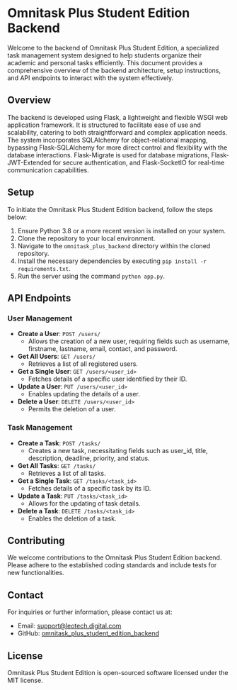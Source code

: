 # Omnitask Plus Student Edition Backend

Welcome to the backend of Omnitask Plus Student Edition, a specialized task management system designed to help students organize their academic and personal tasks efficiently. This document provides a comprehensive overview of the backend architecture, setup instructions, and API endpoints to interact with the system effectively.

## Overview

The backend is developed using Flask, a lightweight and flexible WSGI web application framework. It is structured to facilitate ease of use and scalability, catering to both straightforward and complex application needs. The system incorporates SQLAlchemy for object-relational mapping, bypassing Flask-SQLAlchemy for more direct control and flexibility with the database interactions. Flask-Migrate is used for database migrations, Flask-JWT-Extended for secure authentication, and Flask-SocketIO for real-time communication capabilities.

## Setup

To initiate the Omnitask Plus Student Edition backend, follow the steps below:

1. Ensure Python 3.8 or a more recent version is installed on your system.
2. Clone the repository to your local environment.
3. Navigate to the `omnitask_plus_backend` directory within the cloned repository.
4. Install the necessary dependencies by executing `pip install -r requirements.txt`.
5. Run the server using the command `python app.py`.

## API Endpoints

### User Management

- **Create a User**: `POST /users/`
  - Allows the creation of a new user, requiring fields such as username, firstname, lastname, email, contact, and password.
- **Get All Users**: `GET /users/`
  - Retrieves a list of all registered users.
- **Get a Single User**: `GET /users/<user_id>`
  - Fetches details of a specific user identified by their ID.
- **Update a User**: `PUT /users/<user_id>`
  - Enables updating the details of a user.
- **Delete a User**: `DELETE /users/<user_id>`
  - Permits the deletion of a user.

### Task Management

- **Create a Task**: `POST /tasks/`
  - Creates a new task, necessitating fields such as user_id, title, description, deadline, priority, and status.
- **Get All Tasks**: `GET /tasks/`
  - Retrieves a list of all tasks.
- **Get a Single Task**: `GET /tasks/<task_id>`
  - Fetches details of a specific task by its ID.
- **Update a Task**: `PUT /tasks/<task_id>`
  - Allows for the updating of task details.
- **Delete a Task**: `DELETE /tasks/<task_id>`
  - Enables the deletion of a task.

## Contributing

We welcome contributions to the Omnitask Plus Student Edition backend. Please adhere to the established coding standards and include tests for new functionalities.

## Contact

For inquiries or further information, please contact us at:

- Email: [support@leotech.digital.com](mailto:leotech.digital@gmail.com)
- GitHub: [omnitask_plus_student_edition_backend](https://github.com/ProvLeon/omnitask_plus_student_edition/omnitask_plus_backend)

## License

Omnitask Plus Student Edition is open-sourced software licensed under the MIT license.
